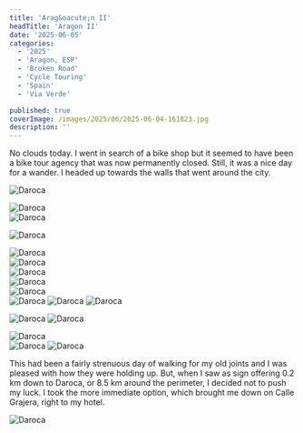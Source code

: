 ```yaml
---
title: 'Arag&oacute;n II'
headTitle: 'Aragon II'
date: '2025-06-05'
categories:
  - '2025'
  - 'Aragon, ESP'
  - 'Broken Road'
  - 'Cycle Touring'
  - 'Spain'
  - 'Via Verde'

published: true
coverImage: /images/2025/06/2025-06-04-161823.jpg
description: ''
---
```


<script>
  import Img from '$lib/components/Img.svelte'
  import DayCardHGroup from '$lib/components/DayCardHGroup.svelte'
</script>

<section class="card">

<DayCardHGroup
  where="A day in Daroca"
  when="2025-06-04"
/>

<p>No clouds today. I went in search of a bike shop but it seemed to have been a bike tour agency that was now permanently closed. Still, it was a nice day for a wander. I headed up towards the walls that went around the city.</p>

<Img
  src="/images/2025/06/2025-06-04-141857.jpg"
  alt="Daroca"
  caption="The walls are high above the old town streets."
/>

<div class="w-80">
  <Img
    src="/images/2025/06/2025-06-04-141921.jpg"
    alt="Daroca"
    caption="The entrance to my hotel is the door on the right."
  />
</div>
<div class="w-60">
  <Img
    src="/images/2025/06/2025-06-04-143203.jpg"
    alt="Daroca"
    caption="A bright post office van."
  />
</div>

<Img
  src="/images/2025/06/2025-06-04-144005.jpg"
  alt="Daroca"
  caption="The entrance to the old town."
/>

<div class="w-80">
  <Img
    src="/images/2025/06/2025-06-04-143609.jpg"
    alt="Daroca"
  />
</div>
<div class="w-80">
   <Img
      src="/images/2025/06/2025-06-04-150415.jpg"
      alt="Daroca"
    />
</div>
<div class="w-70">
   <Img
      src="/images/2025/06/2025-06-04-150607.jpg"
      alt="Daroca"
    />
</div>
<Img
  src="/images/2025/06/2025-06-04-153620.jpg"
  alt="Daroca"
  caption="The Cathedral"
/>

<div class="w-80">
  <Img
    src="/images/2025/06/2025-06-04-161411.jpg"
    alt="Daroca"
    caption="The other gate into/out of the town."
  />
</div>
<Img
  src="/images/2025/06/2025-06-04-161823.jpg"
  alt="Daroca"
/>
<Img
  src="/images/2025/06/2025-06-04-162023.jpg"
  alt="Daroca"
  caption="Heading up to the city walls."
/>
<Img
  src="/images/2025/06/2025-06-04-162354.jpg"
  alt="Daroca"
  caption="Another mural on the steep climb"
/>

<Img
  src="/images/2025/06/2025-06-04-162500.jpg"
  alt="Daroca"
  caption="A pleasant view across the rooftops of the city"
/>
<Img
  src="/images/2025/06/2025-06-04-163332.jpg"
  alt="Daroca"
/>

<div class="w-90">
  <Img
    src="/images/2025/06/2025-06-04-163351.jpg"
    alt="Daroca"
  />
</div>
<Img
  src="/images/2025/06/2025-06-04-172001.jpg"
  alt="Daroca"
  caption="Up amongst the walls and battlements."
/>
<Img
  src="/images/2025/06/2025-06-04-174114.jpg"
  alt="Daroca"
/>

<p>This had been a fairly strenuous day of walking for my old joints and I was pleased with how they were holding up. But, when I saw as sign offering 0.2 km down to Daroca, or 8.5 km around the perimeter, I decided not to push my luck. I took the more immediate option, which brought me down on Calle Grajera, right to my hotel. </p>
<div class="w-80">
  
  <Img
    src="/images/2025/06/2025-06-04-180028.jpg"
    alt="Daroca"
  />
</div>

</section>

